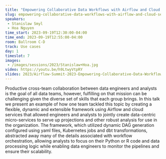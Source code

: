 ```yaml
---
title: "Empowering Collaborative Data Workflows with Airflow and Cloud Services"
slug: empowering-collaborative-data-workflows-with-airflow-and-cloud-services
speakers:
 - Stanislaw Smyl 
 - Hoa Nguyen
time_start: 2023-09-19T12:30:00-04:00
time_end: 2023-09-19T12:55:00-04:00
room: Ballroom C-D
track: Use cases
day: 1
timeslot: 7
images:
 - /images/sessions/2023/Stanislaw+Hoa.jpg
video: https://youtu.be/h9LtwyVtpRY
slides: 2023/Airflow-Summit-2023-Empowering-Collaborative-Data-Workflows-with-Airflow-and-Cloud-Services.pdf
---
```


Productive cross-team collaboration between data engineers and analysts is the goal of all data teams, however, fulfilling on that mission can be challenging given the diverse set of skills that each group brings. In this talk we present an example of how one team tackled this topic by creating a flexible, dynamic and extensible framework using Airflow and cloud services that allowed engineers and analysts to jointly create data-centric micro-services to serve up projections and other robust analysis for use in the organization. The framework, which utilized dynamic DAG generation configured using yaml files, Kubernetes jobs and dbt transformations, abstracted away many of the details associated with workflow orchestration, allowing analysts to focus on their Python or R code and data processing logic while enabling data engineers to monitor the pipelines and ensure their scalability.